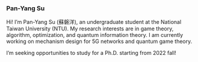 <!--
## Welcome to GitHub Pages

You can use the [editor on GitHub](https://github.com/b07901093-Young/Perosonal-Website/edit/gh-pages/index.md) to maintain and preview the content for your website in Markdown files.

Whenever you commit to this repository, GitHub Pages will run [Jekyll](https://jekyllrb.com/) to rebuild the pages in your site, from the content in your Markdown files.
-->

### Pan-Yang Su
Hi! I’m Pan-Yang Su (蘇磐洋), an undergraduate student at the National Taiwan University (NTU). My research interests are in game theory, algorithm, optimization, and quantum information theory. I am currently working on mechanism design for 5G networks and quantum game theory.

I’m seeking opportunities to study for a Ph.D. starting from 2022 fall!

<!--### Jekyll Themes

Your Pages site will use the layout and styles from the Jekyll theme you have selected in your [repository settings](https://github.com/b07901093-Young/Perosonal-Website/settings/pages). The name of this theme is saved in the Jekyll `_config.yml` configuration file.

### Support or Contact

Having trouble with Pages? Check out our [documentation](https://docs.github.com/categories/github-pages-basics/) or [contact support](https://support.github.com/contact) and we’ll help you sort it out.
-->
